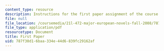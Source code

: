 ```yaml
---
content_type: resource
description: Instructions for the first paper assignment of the course.
file: null
file_location: /coursemedia/21l-472-major-european-novels-fall-2008/787f30d16baa334e44d6839fc29162af_paper1.pdf
file_type: application/pdf
resourcetype: Document
title: First Paper
uid: 787f30d1-6baa-334e-44d6-839fc29162af
---
```

